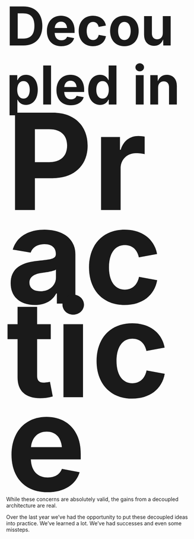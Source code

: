   <h1 class="heading--bigass"><span style="font-size: 144px; line-height: 1.1em">Decoupled in</span> <br/><span style="font-size: 360px; line-height: .7em">Practice</span></h1>

<aside class="notes">  While these concerns are absolutely valid, the gains from a decoupled architecture are real.

Over the last year we’ve had the opportunity to put these decoupled ideas into practice. We’ve learned a lot. We’ve had successes and even some missteps.</aside>
